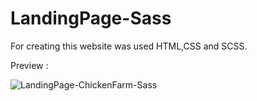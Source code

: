 # LandingPage-Sass

For creating this website was used HTML,CSS and SCSS.

Preview :


![LandingPage-ChickenFarm-Sass](https://github.com/mhakby/LandingPage-Sass/assets/123645842/bcd5f3cc-35b8-486f-a3b3-4aec1a1d9c86)
